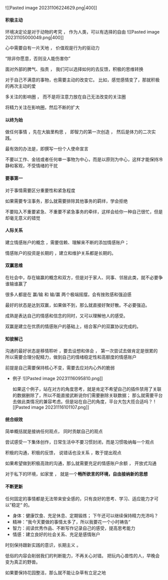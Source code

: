 ![[Pasted image 20231106224629.png|400]]
#### 积极主动

环境决定论是对于动物的考究   ， 作为人类，可以有选择的自由 
![[Pasted image 20231105000049.png|400]]

心中需要自有一片天地 ， 价值观是行为的驱动力 

“除非你愿意，否则没人能伤害你”

面对外部的脾气、指责 ， 我们可以选择如何的去反馈，积极的思维转换

对于自己不满意的事物，也需要主动的改变它。
比如，感觉感情变了，那就积极的再次主动的爱

多关注的影响圈 ， 而不是将注意力放在自己无法改变的关注圈

将精力关注在影响圈，然后不断的扩大

#### 以终为始

做任何事情 ，先在大脑里构思 ， 即智力的第一次创造 ， 然后是体力的二次实践。

最有效的办法是，即撰写一份个人使命宣言

不要以工作、金钱或者任何单一事物为中心，而是以原则为中心，这样才能保持冷静和客观，不受情绪的干扰


#### 要事第一

对于事情需要区分重要性和紧急程度

如果需要专注事务，那么就需要排除其他事务的羁绊，学会拒绝

不要陷入不重要紧急、不重要不紧急事务的牵绊，这样会给你一种自己很忙，但是却毫无意义的错觉


#### 人际关系

建立情感账户的概念 ，需要信赖、理解来不断的添加情感账户；

情感账户的投资是长期的 ，建立和维护关系都是长期的。

#### 双赢思维

在社会中，存在输赢的概念和双方，但是对于家人、同事、邻居此类，就不必要争谁输谁赢了

很多人都是在 赢/输  和 输/赢 两个极端摇摆，会有挫败感和强迫感

最好的状态是达到双赢，如果做不到，那么就直接好聚好散。不必要强迫。

成熟是表达自己的情感和信念的同时，又可以理解他人的感受。

双赢是建立在优质的情感账户的基础上，结合客户的双赢协议完成的。

#### 知彼解己

沟通的最好状态是移情聆听 ，要去设想和体会 ， 第一次尝试去做肯定是很累的
所以需要合理分配精力，做到自己的情绪稳定性和高额度的情感账户

前提是自己需要保持核心不变，需要去应对内心外的脆弱

- 例子
	![[Pasted image 20231116095810.png]]

	如果这个例子，站在对方的角度思考，就是肯定不希望自己的插件禁用了关联的数据删除了，所以不能直接武断说你们需要删除关联数据；
	那么就需要平台去做此类情况的兼容考虑。但是站在自己的角度，平台大包大揽合适吗？
	![[Pasted image 20231116101107.png]]

#### 统合综效

简单概括就是接纳任何观点， 同时贡献自己的观点

尝试感受一下集体创作，日常生活中不要习惯封闭，而是习惯吸纳每一个观点

积极的沟通，积极的反馈， 说错话也没关系 ，敢于提出观点

如果希望做到积极高效的沟通，那么就需要充足的情感账户余额 ， 开放式沟通

对于私下的环境，如家里 ， 就是一个**畅所欲言的环境，自由接纳新的思想**


#### 不断更新

任何固定的事情都是无法带来安全感的，只有良好的思考、学习、适应能力才可以”稳定“ 的。

- 身体：健康饮食、充足休息、定期锻炼； 下午还可以继续保持精力充沛吗？
- 精神：”我今天要做的事情太多了，所以我要花一个小时祷告“
- 智力：阅读优秀作品、不断写作记录自己的感受，提高思考能力
- 情感：建立良好的社会关系、充足是感情账户

时刻保持跟新实践的意识，长期主义 。

低俗的内容会削弱我们的判断能力，不再关心对错。 把玩内心兽性的人，早晚会变为真正的野兽。

如果要保持花园整洁，那么就不能让杂草有立足之地







